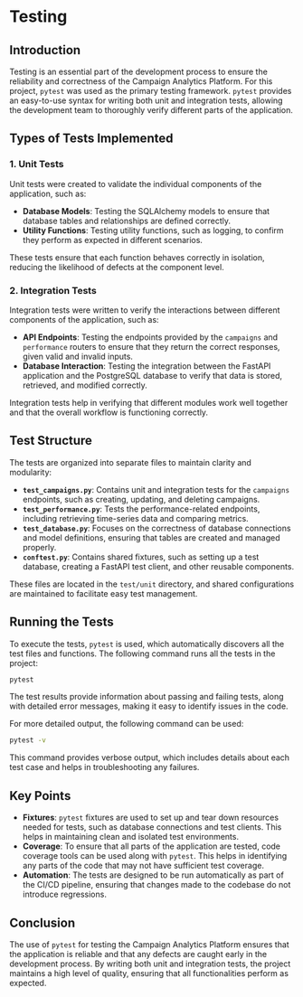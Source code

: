 # Testing

## Introduction
Testing is an essential part of the development process to ensure the reliability and correctness of the Campaign Analytics Platform. For this project, `pytest` was used as the primary testing framework. `pytest` provides an easy-to-use syntax for writing both unit and integration tests, allowing the development team to thoroughly verify different parts of the application.

## Types of Tests Implemented

### 1. Unit Tests
Unit tests were created to validate the individual components of the application, such as:
- **Database Models**: Testing the SQLAlchemy models to ensure that database tables and relationships are defined correctly.
- **Utility Functions**: Testing utility functions, such as logging, to confirm they perform as expected in different scenarios.

These tests ensure that each function behaves correctly in isolation, reducing the likelihood of defects at the component level.

### 2. Integration Tests
Integration tests were written to verify the interactions between different components of the application, such as:
- **API Endpoints**: Testing the endpoints provided by the `campaigns` and `performance` routers to ensure that they return the correct responses, given valid and invalid inputs.
- **Database Interaction**: Testing the integration between the FastAPI application and the PostgreSQL database to verify that data is stored, retrieved, and modified correctly.

Integration tests help in verifying that different modules work well together and that the overall workflow is functioning correctly.

## Test Structure
The tests are organized into separate files to maintain clarity and modularity:

- **`test_campaigns.py`**: Contains unit and integration tests for the `campaigns` endpoints, such as creating, updating, and deleting campaigns.
- **`test_performance.py`**: Tests the performance-related endpoints, including retrieving time-series data and comparing metrics.
- **`test_database.py`**: Focuses on the correctness of database connections and model definitions, ensuring that tables are created and managed properly.
- **`conftest.py`**: Contains shared fixtures, such as setting up a test database, creating a FastAPI test client, and other reusable components.

These files are located in the `test/unit` directory, and shared configurations are maintained to facilitate easy test management.

## Running the Tests
To execute the tests, `pytest` is used, which automatically discovers all the test files and functions. The following command runs all the tests in the project:

```bash
pytest
```

The test results provide information about passing and failing tests, along with detailed error messages, making it easy to identify issues in the code.

For more detailed output, the following command can be used:

```bash
pytest -v
```

This command provides verbose output, which includes details about each test case and helps in troubleshooting any failures.

## Key Points
- **Fixtures**: `pytest` fixtures are used to set up and tear down resources needed for tests, such as database connections and test clients. This helps in maintaining clean and isolated test environments.
- **Coverage**: To ensure that all parts of the application are tested, code coverage tools can be used along with `pytest`. This helps in identifying any parts of the code that may not have sufficient test coverage.
- **Automation**: The tests are designed to be run automatically as part of the CI/CD pipeline, ensuring that changes made to the codebase do not introduce regressions.

## Conclusion
The use of `pytest` for testing the Campaign Analytics Platform ensures that the application is reliable and that any defects are caught early in the development process. By writing both unit and integration tests, the project maintains a high level of quality, ensuring that all functionalities perform as expected.

